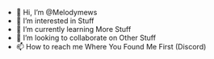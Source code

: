 - 👋 Hi, I’m @Melodymews
- 👀 I’m interested in Stuff
- 🌱 I’m currently learning More Stuff
- 💞️ I’m looking to collaborate on Other Stuff
- 📫 How to reach me Where You Found Me First (Discord)

<!---
Melodymews/Melodymews is a ✨ special ✨ repository because its `README.md` (this file) appears on your GitHub profile.
You can click the Preview link to take a look at your changes.
--->
